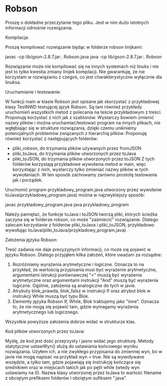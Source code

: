 # Robson

Proszę o dokładne przeczytanie tego pliku. Jest w nim dużo istotnych
informacji odnośnie rozwiązania.

Kompilacja:

Proszę kompilować rozwiązanie będąc w folderze robson linijkami:

javac -cp lib/gson-2.8.7.jar:. Robson.java
java -cp lib/gson-2.8.7.jar:. Robson

Rozwiązanie może nie kompilować się na innych systemach niż linuks i nie
jest to tylko kwestia zmiany linijek kompilacji. Nie gwarantuję, że nie
korzystam w rozwiązaniu z czegoś, co jest charakterystyczne wyłącznie
dla linuksa.


Uruchamianie i testowanie:

W funkcji main w klasie Robson jest opisane jak skorzystać z przykładowej
klasy TestNWD testującej język Robson. Są tam również przykłady uruchomień
wszystkich metod z polecania na teście przykładowym z treści. Proponuję
korzystać z nich jak z szablonów. Wystarczy bowiem zmienić nazwy plików
i można uruchamiać/testować program na innych plikach, nie wgłębiając się
w strukture rozwiązania, dzięki czemu unikniemy potencjalnych problemów
związanych z hierarchią plików. Proponuję również korzystać
z następujących folderów:
 - pliki_robson, do trzymania plików używanych przez fromJSON
 - pliki_toJava, do trzymania plików utworzonych przez toJava
 - pliki_toJSON, do trzymania plików utworzonych przez toJSON
Z tych folderów korzystają przykładowe wywołania metod w main, więc
korzystając z nich, wystarczy tylko zmieniać nazwy plików w tych
wywołaniach. W ten sposób zachowamy zarówno prostotę testowania jak
i porządek.

Uruchomić program przykladowy_program.java utworzony przez wywołanie
toJava(przykladowy_program.java) można w najzwyklejszy sposób:

javac przykladowy_program.java
java przykladowy_program

Należy pamiętać, że funkcje toJava i toJSON tworzą pliki, których ścieżka
zaczyna się w folderze robson, co może "zaśmiecić" rozwiązanie. Dlatego
zalecam korzystanie z folderów pliki_toJava i pliki_toJSON,
przykładowo wywołując toJava(pliki_toJava/przykladowy_program.java).


Założenia języka Robson:

Treść zadania nie daje precyzyjnych informacji, co może się pojawić w języku
Robson. Dlatego przyjąłem kilka założeń, które uważam za rozsądne:

1. Rozróżniamy wyrażenia arytmetyczne i logiczne. Oznacza to na przykład,
że wartością przypisania musi być wyrażenie arytmetyczne, argumentami
istrukcji porównawczej "<" muszą być wyrażenia arytmetyczne oraz
argumentami instrukcji "And" muszą być wyrażenia logiczne. Ogólnie,
założenia są analogiczne do tych w javie.
2. Atrybuty blok_prawda, blok_falsz w instrukcji If oraz atrybut blok
w instrukcji While muszą być typu Blok.
3. Elementy języka Robson If, While, Blok traktujemy jako "inne". Oznacza
to, że nie mogą się pojawić tam, gdzie wymagamy wyrażenia arytmetycznego
lub logicznego.

Wszystkie powyższe założenia dobrze widać w strukturze klas.


Kod plików utworzonych przez toJava:

Myślę, że kod jest dość przejrzysty i jasno widać jego strukturę. Metody
statytyczne ustawWyn() służą do ustawiania końcowego wyniku rozwiązania.
Użyłem ich, a nie zwykłego przypisania do zmiennej wyn, bo w javie nie
mogę napisać na przykład wyn = true. Nie są wywoływane wszędzie, a tylko
tam, gdzie pojawiają się instrukcję kończące się średnikiem oraz
w miejscach takich jak po pętli while (wtedy wyn ustawiamy na 0). Nazwa
klasy utworzonej przez toJava to wartość filename z obciętym prefiksem
folderów i obciętym sufiksem ".java".
